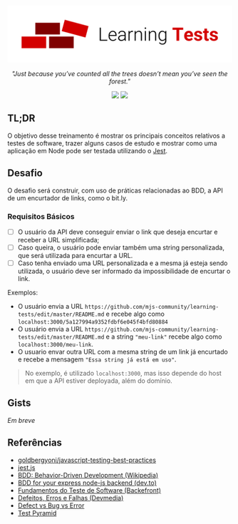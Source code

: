<p align="center">
  <img
    src="https://raw.githubusercontent.com/mjs-community/learning-tests/master/docs/logo.png"
    alt="learning tests"
    width="600px"
  />
</p>

<em> <p align="center"> "Just because you’ve counted all the trees doesn’t mean you’ve seen the forest." </p> </em>

<p align=center>
  <img src="https://img.shields.io/badge/revisão-1-red" />
  <img src="https://img.shields.io/badge/exemplos-WIP-red" />
</p>

## TL;DR
O objetivo desse treinamento é mostrar os principais conceitos relativos a testes de software, trazer alguns casos de estudo e mostrar como uma aplicação em Node pode ser testada utilizando o [Jest](https://jestjs.io/).

## Desafio
O desafio será construir, com uso de práticas relacionadas ao BDD, a API de um encurtador de links, como o bit.ly.

### Requisitos Básicos
- [ ] O usuário da API deve conseguir enviar o link que deseja encurtar e receber a URL simplificada;
- [ ] Caso queira, o usuário pode enviar também uma string personalizada, que será utilizada para encurtar a URL.
- [ ] Caso tenha enviado uma URL personalizada e a mesma já esteja sendo utilizada, o usuário deve ser informado da impossibilidade de encurtar o link.

Exemplos: 
- O usuário envia a URL `https://github.com/mjs-community/learning-tests/edit/master/README.md` e recebe algo como `localhost:3000/5a127994a9352fdbf6e045f4bfd80884`
- O usuário envia a URL `https://github.com/mjs-community/learning-tests/edit/master/README.md` e a string `"meu-link"` recebe algo como `localhost:3000/meu-link`.
- O usuario envar outra URL com a mesma string de um link já encurtado e recebe a mensagem `"Essa string já está em uso"`.

> No exemplo, é utilizado `localhost:3000`, mas isso depende do host em que a API estiver deployada, além do domínio.

## Gists
<em> Em breve </em>

## Referências
- [goldbergyoni/javascript-testing-best-practices](https://github.com/goldbergyoni/javascript-testing-best-practices/)
- [jest.js](https://jestjs.io/)
- [BDD: Behavior-Driven Development (Wikipedia) ](https://pt.wikipedia.org/wiki/Behavior_Driven_Development)
- [BDD for your express node-js backend (dev.to)](https://dev.to/teodeleanu/automated-tests-bdd-for-your-express-node-js-backend-4b0d)
- [Fundamentos do Teste de Software (Backefront)](https://backefront.com.br/fundamentos-teste-software/)
- [Defeitos, Erros e Falhas (Devmedia)](https://www.devmedia.com.br/testes-de-software-entendendo-defeitos-erros-e-falhas/22280)
- [Defect vs Bug vs Error](https://medium.com/swlh/what-is-difference-between-defect-bug-error-b477e76b5502)
- [Test Pyramid](https://medium.com/@timothy.cochran/test-pyramid-the-key-to-good-automated-test-strategy-9f3d7e3c02d5)
